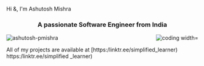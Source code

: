 <hl align="center">Hi &, I'm Ashutosh Mishra</hl>
<h3 align="center">A passionate Software Engineer from India</h3>
<img align="right" alt="coding width="400" sre="https:l/user
images.githubusercontent.com/55389276/140866485-81bl c876-9a8f 4d6a-98de-08c498leaf70.gif'>
<p align="left'> <img sre="https://komarev.com/ghpve/?username=ashutosh;pmishra&label=Profile9%
20views&color=0e75b6&style=flat" alt="ashutosh-pmishra" > <p>
All of my projects are available at [https:/linktr.ee/simplified_learner)
https:/linktr.ee/simplified _learner)
